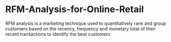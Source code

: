 # RFM-Analysis-for-Online-Retail
RFM analysis is a marketing technique used to quantitatively rank and group customers based on the recency, frequency and monetary total of their recent transactions to identify the best customers
